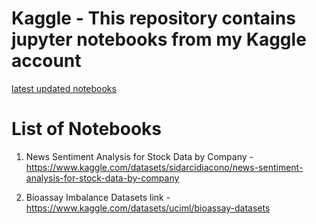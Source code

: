 # Kaggle - This repository contains jupyter notebooks from my Kaggle account
[latest updated notebooks](https://www.kaggle.com/tsr564)
# List of Notebooks 
1. News Sentiment Analysis for Stock Data by Company - https://www.kaggle.com/datasets/sidarcidiacono/news-sentiment-analysis-for-stock-data-by-company 


2. Bioassay Imbalance Datasets link - https://www.kaggle.com/datasets/uciml/bioassay-datasets
